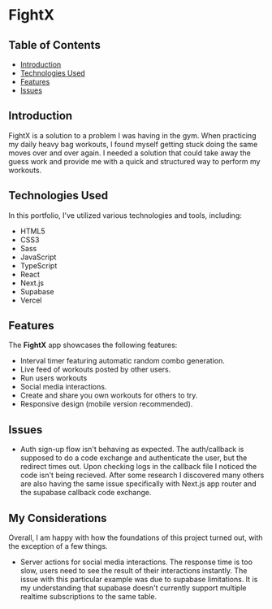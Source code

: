 # FightX

## Table of Contents

- [Introduction](#introduction)
- [Technologies Used](#technologies-used)
- [Features](#features)
- [Issues](#Issues)


## Introduction

FightX is a solution to a problem I was having in the gym. When practicing my daily heavy bag workouts, I found myself getting stuck doing the same moves over and over again. I needed a solution that could take away the guess work and provide me with a quick and structured way to perform my workouts.

## Technologies Used

In this portfolio, I've utilized various technologies and tools, including:

- HTML5
- CSS3
- Sass
- JavaScript
- TypeScript
- React
- Next.js
- Supabase
- Vercel

## Features

The **FightX** app showcases the following features:

- Interval timer featuring automatic random combo generation.
- Live feed of workouts posted by other users.
- Run users workouts
- Social media interactions.
- Create and share you own workouts for others to try.
- Responsive design (mobile version recommended).

## Issues

- Auth sign-up flow isn't behaving as expected. The auth/callback is supposed to do a code exchange and authenticate the user, but the redirect times out. Upon checking logs in the callback file I noticed the code isn't being recieved. After some research I discovered many others are also having the same issue specifically with Next.js app router and the supabase callback code exchange. 

## My Considerations

Overall, I am happy with how the foundations of this project turned out, with the exception of a few things.

- Server actions for social media interactions. The response time is too slow, users need to see the result of their interactions instantly. The issue with this particular example was due to supabase limitations. It is my understanding that supabase doesn't currently support multiple realtime subscriptions to the same table. 

